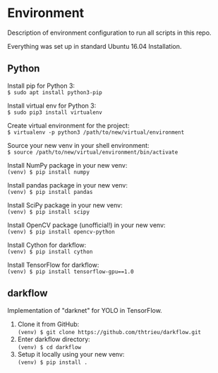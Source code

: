 # Environment

Description of environment configuration to run all scripts in this repo.

Everything was set up in standard Ubuntu 16.04 Installation.

## Python

Install pip for Python 3: \
`$ sudo apt install python3-pip`

Install virtual env for Python 3: \
`$ sudo pip3 install virtualenv`

Create virtual environment for the project: \
`$ virtualenv -p python3 /path/to/new/virtual/environment`

Source your new venv in your shell environment: \
`$ source /path/to/new/virtual/environment/bin/activate`

Install NumPy package in your new venv: \
`(venv) $ pip install numpy`

Install pandas package in your new venv: \
`(venv) $ pip install pandas`

Install SciPy package in your new venv: \
`(venv) $ pip install scipy`

Install OpenCV package (unofficial!) in your new venv: \
`(venv) $ pip install opencv-python`

Install Cython for darkflow: \
`(venv) $ pip install cython`

Install TensorFlow for darkflow: \
`(venv) $ pip install tensorflow-gpu==1.0`

## darkflow
Implementation of "darknet"
for YOLO in TensorFlow. 

1) Clone it from GitHub: \
 `(venv) $ git clone https://github.com/thtrieu/darkflow.git`
2) Enter darkflow directory: \
 `(venv) $ cd darkflow`
3) Setup it locally using your new venv: \
 `(venv) $ pip install .`